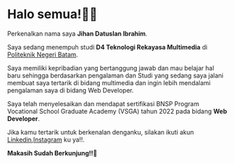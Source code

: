 # Halo semua!👋🤗   

Perkenalkan nama saya **Jihan Datuslan Ibrahim**.<br>

 Saya sedang menempuh studi **D4 Teknologi Rekayasa Multimedia** di [Politeknik Negeri Batam](https://www.polibatam.ac.id/).<br>

Saya memiliki kepribadian yang bertanggung jawab dan mau belajar hal baru sehingga berdasarkan pengalaman dan Studi yang sedang saya jalani membuat saya tertarik di bidang multimedia dan ingin lebih mendalami pengalaman saya di bidang Web Developer.<br>

Saya telah menyelesaikan dan mendapat sertifikasi BNSP Program Vocational School Graduate Academy (VSGA) tahun 2022 pada bidang **Web Developer**.<br>

Jika kamu tertarik untuk berkenalan denganku, silakan ikuti akun [Linkedin](https://www.linkedin.com/in/jihan-datuslan-ibrahim-6550a5255/),[Instagram](https://www.instagram.com/jihanibrhm_?igsh=a3o4ZDYxN2JuM3V5) ku ya!!.  

**Makasih Sudah Berkunjung!!🤗**
<!--
**jihandatuslan/jihandatuslan** is a ✨ _special_ ✨ repository because its `README.md` (this file) appears on your GitHub profile.

Here are some ideas to get you started:

- 🔭 I’m currently working on ...
- 🌱 I’m currently learning ...
- 👯 I’m looking to collaborate on ...
- 🤔 I’m looking for help with ...
- 💬 Ask me about ...
- 📫 How to reach me: ...
- 😄 Pronouns: ...
- ⚡ Fun fact: ...
-->
